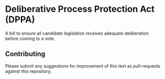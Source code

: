 # Deliberative Process Protection Act (DPPA)
A bill to ensure all candidate legislation receives adequate deliberation before coming to a vote.

## Contributing
Please submit any suggestions for improvement of this text as pull-requests against this repository.
